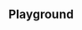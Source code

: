 <script setup>
import SwaggerUI from "@/swagger/view/SwaggerUI.vue"

import baseAllAbsWithQueryJson from "@/swagger/json/records/solr/all-abs-permit-with-query.json";
import contactAllAbsWithQueryJson from "@/swagger/json/contact/solr/all-abs-permit-with-query.json";

import baseAllAbsPermitJson from "@/swagger/json/records/solr/all-abs-permit.json";
import contactAllAbsPermitJson from "@/swagger/json/contact/solr/all-abs-permit.json";

import baseAllAbsPermitWithCountryJson from "@/swagger/json/records/solr/all-abs-with-country.json";
import contactAllAbsPermitWithCountryJson from "@/swagger/json/contact/solr/all-abs-with-country.json";

import baseAllAbsPermitWithRegionJson from "@/swagger/json/records/solr/all-abs-with-region.json";
import contactAllAbsPermitWithRegionJson from "@/swagger/json/contact/solr/all-abs-with-region.json";

import baseAllAbsPermitWithSubFiltersJson from "@/swagger/json/records/solr/all-abs-with-subfilters.json";
import contactAllAbsPermitWithSubFiltersJson from "@/swagger/json/contact/solr/all-abs-with-subfilters.json";

function mergeJson(base, specific) {
  const merged = JSON.parse(JSON.stringify(base));
  merged.paths["/index"].get.parameters[0].schema.example = specific.example;
  return merged;
}


const swaggerSpecs = [
  { json:mergeJson(baseAllAbsWithQueryJson, contactAllAbsWithQueryJson), protected: false },
  { json: mergeJson(baseAllAbsPermitJson, contactAllAbsPermitJson), protected: false },
  { json: mergeJson(baseAllAbsPermitWithCountryJson, contactAllAbsPermitWithCountryJson), protected: false },
  { json: mergeJson(baseAllAbsPermitWithRegionJson, contactAllAbsPermitWithRegionJson), protected: false },
  { json: mergeJson(baseAllAbsPermitWithSubFiltersJson, contactAllAbsPermitWithSubFiltersJson), protected: false },
];

</script>

<!--@include: @/../components/records/solr.md-->

## Playground

<SwaggerUI :swaggerSpecs="swaggerSpecs"/>
